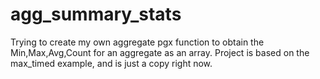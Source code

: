 # agg_summary_stats
Trying to create my own aggregate pgx function to obtain the Min,Max,Avg,Count for an aggregate as an array. Project is based on the max_timed example, and is just a copy right now.